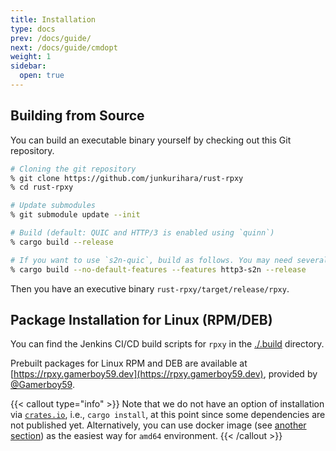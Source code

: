 ```yaml
---
title: Installation
type: docs
prev: /docs/guide/
next: /docs/guide/cmdopt
weight: 1
sidebar:
  open: true
---
```



## Building from Source

You can build an executable binary yourself by checking out this Git repository.

```bash
# Cloning the git repository
% git clone https://github.com/junkurihara/rust-rpxy
% cd rust-rpxy

# Update submodules
% git submodule update --init

# Build (default: QUIC and HTTP/3 is enabled using `quinn`)
% cargo build --release

# If you want to use `s2n-quic`, build as follows. You may need several additional dependencies.
% cargo build --no-default-features --features http3-s2n --release
```

Then you have an executive binary `rust-rpxy/target/release/rpxy`.

## Package Installation for Linux (RPM/DEB)

You can find the Jenkins CI/CD build scripts for `rpxy` in the [./.build](https://github.com/junkurihara/rust-rpxy/tree/develop/.build) directory.

Prebuilt packages for Linux RPM and DEB are available at [https://rpxy.gamerboy59.dev](https://rpxy.gamerboy59.dev), provided by [@Gamerboy59](https://github.com/Gamerboy59).

{{< callout type="info" >}}
Note that we do not have an option of installation via [`crates.io`](https://crates.io/), i.e., `cargo install`, at this point since some dependencies are not published yet. Alternatively, you can use docker image (see [another section](../container/)) as the easiest way for `amd64` environment.
{{< /callout >}}
